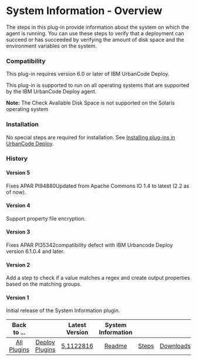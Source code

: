 
# System Information - Overview

The steps in this plug-in provide information about the system on which the agent is running. You can use these steps to verify that a deployment can succeed or has succeeded by verifying the amount of disk space and the environment variables on the system.

### Compatibility

This plug-in requires version 6.0 or later of IBM UrbanCode Deploy.

This plug-in is supported to run on all operating systems that are supported by the IBM UrbanCode Deploy agent.

**Note:** The Check Available Disk Space is not supported on the Solaris operating system

### Installation

No special steps are required for installation. See [Installing plug-ins in UrbanCode Deploy](https://community.ibm.com/community/user/wasdevops/blogs/laurel-dickson-bull1/2022/06/13/install-plugins "Installing plug-ins in UrbanCode Deploy").

### History

#### Version 5

Fixes APAR PI94880Updated from Apache Commons IO 1.4 to latest (2.2 as of now).

#### Version 4

Support property file encryption.

#### Version 3

Fixes APAR PI35342compatibility defect with IBM Urbancode Deploy version 6.1.0.4 and later.

#### Version 2

Add a step to check if a value matches a regex and create output properties based on the matching groups.

#### Version 1

Initial release of the System Information plugin.


|Back to ...||Latest Version|System Information |||
| :---: | :---: | :---: | :---: | :---: | :---: |
|[All Plugins](../../index.md)|[Deploy Plugins](../README.md)|[5.1122816](https://raw.githubusercontent.com/UrbanCode/IBM-UCD-PLUGINS/main/files/SystemInformation/SystemInformation-5.1122816.zip)|[Readme](README.md)|[Steps](steps.md)|[Downloads](downloads.md)|
